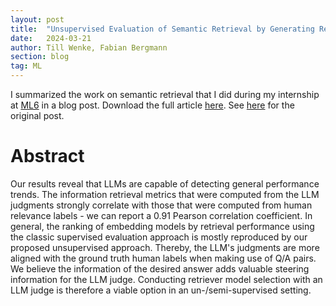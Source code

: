 ```yaml
---
layout: post
title:  "Unsupervised Evaluation of Semantic Retrieval by Generating Relevance Judgments with an LLM Judge"
date:   2024-03-21
author: Till Wenke, Fabian Bergmann
section: blog
tag: ML
---
```

I summarized the work on semantic retrieval that I did during my internship at [ML6](https://www.ml6.eu/) in a blog post.
Download the full article [here](https://raw.githubusercontent.com/tillwenke/tillwenke.github.io/main/_posts/assets/ml6_blog_post.pdf).
See [here](https://blog.ml6.eu/unsupervised-evaluation-of-semantic-retrieval-by-generating-relevance-judgments-with-an-llm-judge-ea244cc80908) for the original post.

# Abstract

Our results reveal that LLMs are capable of detecting general performance trends. The information retrieval metrics that were computed from the LLM judgments strongly correlate with those that were computed from human relevance labels - we can report a 0.91 Pearson correlation coefficient. In general, the ranking of embedding models by retrieval performance using the classic supervised evaluation approach is mostly reproduced by our proposed unsupervised approach. Thereby, the LLM's judgments are more aligned with the ground truth human labels when making use of  Q/A pairs. We believe the information of the desired answer adds valuable steering information for the LLM judge. Conducting retriever model selection with an LLM judge is therefore a viable option in an un-/semi-supervised setting.
